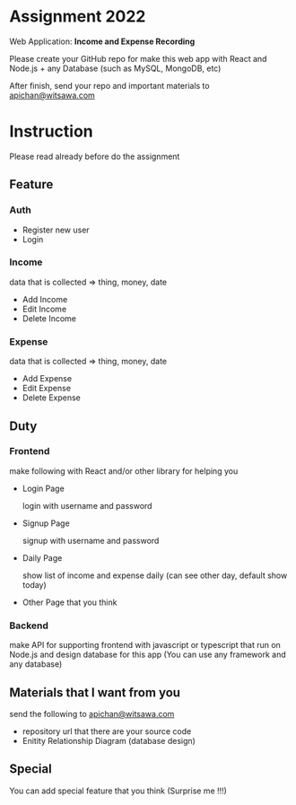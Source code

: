 # Assignment 2022

Web Application: **Income and Expense Recording**

Please create your GitHub repo for make this web app with React and Node.js + any Database (such as MySQL, MongoDB, etc)

After finish, send your repo and important materials to apichan@witsawa.com

# Instruction

Please read already before do the assignment

## Feature

### Auth

- Register new user
- Login

### Income

data that is collected
  => thing, money, date
- Add Income
- Edit Income
- Delete Income

### Expense

data that is collected
  => thing, money, date

- Add Expense
- Edit Expense
- Delete Expense

## Duty

### Frontend

make following with React and/or other library for helping you

- Login Page

  login with username and password

- Signup Page

  signup with username and password

- Daily Page

  show list of income and expense daily (can see other day, default show today)

- Other Page that you think

### Backend

make API for supporting frontend with javascript or typescript that run on Node.js and design database for this app (You can use any framework and any database)

## Materials that I want from you

send the following to apichan@witsawa.com

- repository url that there are your source code
- Enitity Relationship Diagram (database design)

## Special

You can add special feature that you think (Surprise me !!!)

